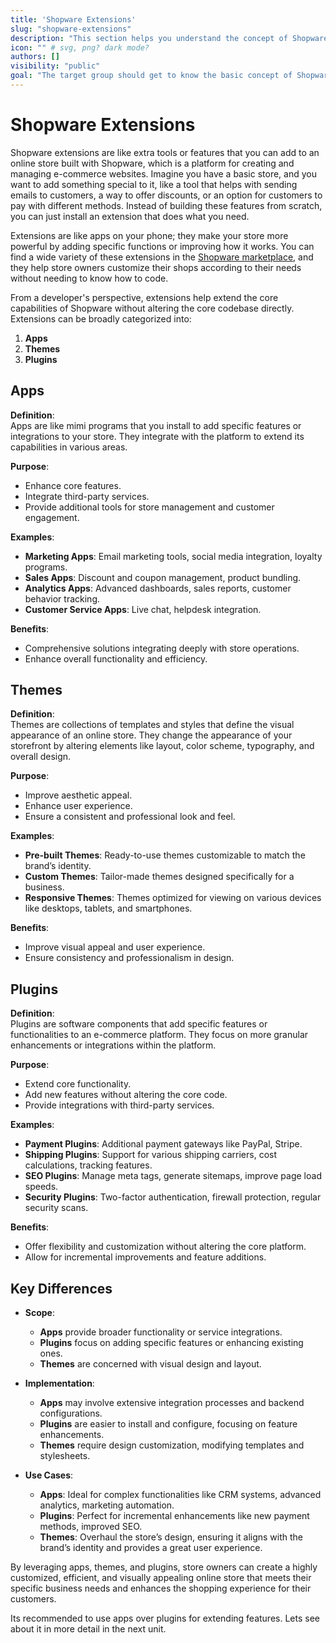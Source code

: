 ```yaml
---
title: 'Shopware Extensions'
slug: "shopware-extensions"
description: "This section helps you understand the concept of Shopware extension, its types, and differences."
icon: "" # svg, png? dark mode?
authors: []
visibility: "public"
goal: "The target group should get to know the basic concept of Shopware's expandability and understand the advantages it offers."
---
```


# Shopware Extensions

Shopware extensions are like extra tools or features that you can add to an online store built with Shopware, which is a platform for creating and managing e-commerce websites. Imagine you have a basic store, and you want to add something special to it, like a tool that helps with sending emails to customers, a way to offer discounts, or an option for customers to pay with different methods. Instead of building these features from scratch, you can just install an extension that does what you need.

Extensions are like apps on your phone; they make your store more powerful by adding specific functions or improving how it works. You can find a wide variety of these extensions in the [Shopware marketplace](https://store.shopware.com/en/), and they help store owners customize their shops according to their needs without needing to know how to code.

From a developer's perspective, extensions help extend the core capabilities of Shopware without altering the core codebase directly. Extensions can be broadly categorized into:

1. **Apps**
2. **Themes**
3. **Plugins**

## Apps

**Definition**:  
Apps are like mimi programs that you install to add specific features or integrations to your store. They integrate with the platform to extend its capabilities in various areas.

**Purpose**:
- Enhance core features.
- Integrate third-party services.
- Provide additional tools for store management and customer engagement.

**Examples**:
- **Marketing Apps**: Email marketing tools, social media integration, loyalty programs.
- **Sales Apps**: Discount and coupon management, product bundling.
- **Analytics Apps**: Advanced dashboards, sales reports, customer behavior tracking.
- **Customer Service Apps**: Live chat, helpdesk integration.

**Benefits**:
  - Comprehensive solutions integrating deeply with store operations.
  - Enhance overall functionality and efficiency.

## Themes

**Definition**:  
Themes are collections of templates and styles that define the visual appearance of an online store. They change the appearance of your storefront by altering elements like layout, color scheme, typography, and overall design.

**Purpose**:
- Improve aesthetic appeal.
- Enhance user experience.
- Ensure a consistent and professional look and feel.

**Examples**:
- **Pre-built Themes**: Ready-to-use themes customizable to match the brand’s identity.
- **Custom Themes**: Tailor-made themes designed specifically for a business.
- **Responsive Themes**: Themes optimized for viewing on various devices like desktops, tablets, and smartphones.

**Benefits**:
  - Improve visual appeal and user experience.
  - Ensure consistency and professionalism in design.

## Plugins

**Definition**:  
Plugins are software components that add specific features or functionalities to an e-commerce platform. They focus on more granular enhancements or integrations within the platform.

**Purpose**:
- Extend core functionality.
- Add new features without altering the core code.
- Provide integrations with third-party services.

**Examples**:
- **Payment Plugins**: Additional payment gateways like PayPal, Stripe.
- **Shipping Plugins**: Support for various shipping carriers, cost calculations, tracking features.
- **SEO Plugins**: Manage meta tags, generate sitemaps, improve page load speeds.
- **Security Plugins**: Two-factor authentication, firewall protection, regular security scans.

**Benefits**:
  - Offer flexibility and customization without altering the core platform.
  - Allow for incremental improvements and feature additions.

## Key Differences

- **Scope**: 
  - **Apps** provide broader functionality or service integrations.
  - **Plugins** focus on adding specific features or enhancing existing ones.
  - **Themes** are concerned with visual design and layout.

- **Implementation**:
  - **Apps** may involve extensive integration processes and backend configurations.
  - **Plugins** are easier to install and configure, focusing on feature enhancements.
  - **Themes** require design customization, modifying templates and stylesheets.

- **Use Cases**:
  - **Apps**: Ideal for complex functionalities like CRM systems, advanced analytics, marketing automation.
  - **Plugins**: Perfect for incremental enhancements like new payment methods, improved SEO.
  - **Themes**: Overhaul the store’s design, ensuring it aligns with the brand’s identity and provides a great user experience.

By leveraging apps, themes, and plugins, store owners can create a highly customized, efficient, and visually appealing online store that meets their specific business needs and enhances the shopping experience for their customers.

Its recommended to use apps over plugins for extending features. Lets see about it in more detail in the next unit.